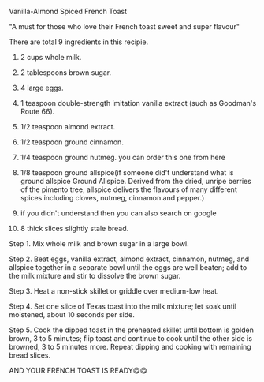 Vanilla-Almond Spiced French Toast

"A must for those who love their French toast sweet and super flavour"

There are total 9 ingredients in this recipie.

1. 2 cups whole milk.

2. 2 tablespoons brown sugar.

3. 4 large eggs.

4. 1 teaspoon double-strength imitation vanilla extract (such as Goodman's Route 66).

5. 1/2 teaspoon almond extract.

6. 1/2 teaspoon ground cinnamon.

7. 1/4 teaspoon ground nutmeg. you can order this one from here

8. 1/8 teaspoon ground allspice(if someone did't understand what is ground allspice  Ground Allspice. Derived from the dried, unripe berries of the pimento tree, allspice delivers the flavours of many different spices including cloves, nutmeg, cinnamon and pepper.)
9. if you didn't understand then you can also search on google

10. 8 thick slices slightly stale bread.



Step 1.
Mix whole milk and brown sugar in a large bowl.

Step 2. 
Beat eggs, vanilla extract, almond extract, cinnamon, nutmeg, and allspice together in a separate bowl until the eggs are well beaten; add to the milk mixture and stir to dissolve the brown sugar.

Step 3. 
Heat a non-stick skillet or griddle over medium-low heat.

Step 4. 
Set one slice of Texas toast into the milk mixture; let soak until moistened, about 10 seconds per side.

Step 5. 
Cook the dipped toast in the preheated skillet until bottom is golden brown, 3 to 5 minutes; flip toast and continue to cook until the other side is browned, 3 to 5 minutes more. Repeat dipping and cooking with remaining bread slices.

AND YOUR FRENCH TOAST IS READY😋😋
